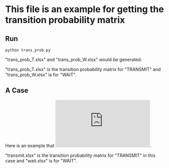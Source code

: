 # This file is an example for getting the transition probability matrix

## Run
```
python trans_prob.py
```
"trans_prob_T.xlsx" and "trans_prob_W.xlsx" would be generated. 

"trans_prob_T.xlsx" is the transition probability matrix for "TRANSMIT" and "trans_prob_W.xlsx" is for "WAIT".

## A Case
Here is an example that ![](http://latex.codecogs.com/svg.latex?p_b=0.3,p_b'=0.4,p_s=0.7,p_s'=0.6,p_t=0.5,D=2).

"transmit.xlsx" is the transition probability matrix for "TRANSMIT" in this case and "wait.xlsx" is for "WAIT".
